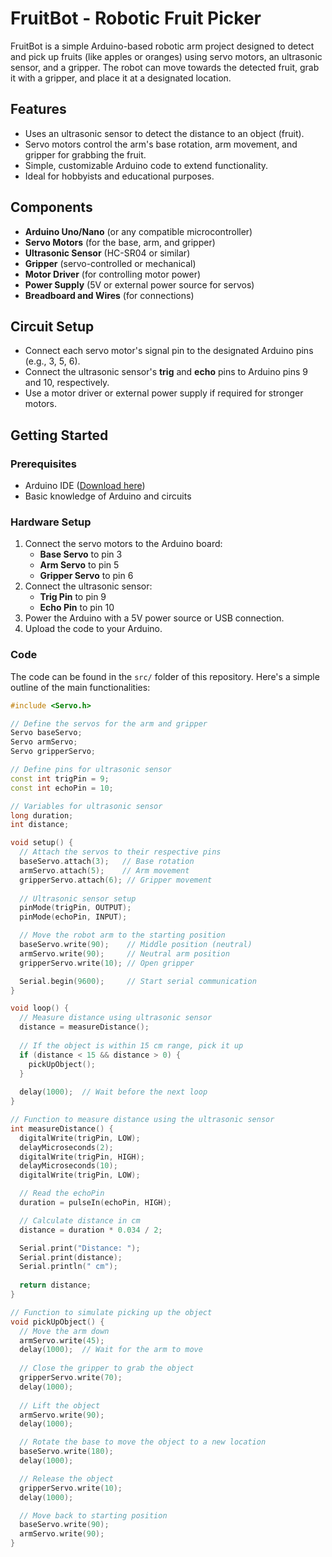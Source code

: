 # FruitBot - Robotic Fruit Picker

FruitBot is a simple Arduino-based robotic arm project designed to detect and pick up fruits (like apples or oranges) using servo motors, an ultrasonic sensor, and a gripper. The robot can move towards the detected fruit, grab it with a gripper, and place it at a designated location.

## Features
- Uses an ultrasonic sensor to detect the distance to an object (fruit).
- Servo motors control the arm's base rotation, arm movement, and gripper for grabbing the fruit.
- Simple, customizable Arduino code to extend functionality.
- Ideal for hobbyists and educational purposes.

## Components
- **Arduino Uno/Nano** (or any compatible microcontroller)
- **Servo Motors** (for the base, arm, and gripper)
- **Ultrasonic Sensor** (HC-SR04 or similar)
- **Gripper** (servo-controlled or mechanical)
- **Motor Driver** (for controlling motor power)
- **Power Supply** (5V or external power source for servos)
- **Breadboard and Wires** (for connections)

## Circuit Setup
- Connect each servo motor's signal pin to the designated Arduino pins (e.g., 3, 5, 6).
- Connect the ultrasonic sensor's **trig** and **echo** pins to Arduino pins 9 and 10, respectively.
- Use a motor driver or external power supply if required for stronger motors.

## Getting Started

### Prerequisites
- Arduino IDE ([Download here](https://www.arduino.cc/en/software))
- Basic knowledge of Arduino and circuits

### Hardware Setup
1. Connect the servo motors to the Arduino board:
   - **Base Servo** to pin 3
   - **Arm Servo** to pin 5
   - **Gripper Servo** to pin 6
2. Connect the ultrasonic sensor:
   - **Trig Pin** to pin 9
   - **Echo Pin** to pin 10
3. Power the Arduino with a 5V power source or USB connection.
4. Upload the code to your Arduino.

### Code

The code can be found in the `src/` folder of this repository. Here's a simple outline of the main functionalities:

```cpp
#include <Servo.h>

// Define the servos for the arm and gripper
Servo baseServo;
Servo armServo;
Servo gripperServo;

// Define pins for ultrasonic sensor
const int trigPin = 9;
const int echoPin = 10;

// Variables for ultrasonic sensor
long duration;
int distance;

void setup() {
  // Attach the servos to their respective pins
  baseServo.attach(3);   // Base rotation
  armServo.attach(5);    // Arm movement
  gripperServo.attach(6); // Gripper movement
  
  // Ultrasonic sensor setup
  pinMode(trigPin, OUTPUT);
  pinMode(echoPin, INPUT);

  // Move the robot arm to the starting position
  baseServo.write(90);    // Middle position (neutral)
  armServo.write(90);     // Neutral arm position
  gripperServo.write(10); // Open gripper

  Serial.begin(9600);     // Start serial communication
}

void loop() {
  // Measure distance using ultrasonic sensor
  distance = measureDistance();
  
  // If the object is within 15 cm range, pick it up
  if (distance < 15 && distance > 0) {
    pickUpObject();
  }
  
  delay(1000);  // Wait before the next loop
}

// Function to measure distance using the ultrasonic sensor
int measureDistance() {
  digitalWrite(trigPin, LOW);
  delayMicroseconds(2);
  digitalWrite(trigPin, HIGH);
  delayMicroseconds(10);
  digitalWrite(trigPin, LOW);

  // Read the echoPin
  duration = pulseIn(echoPin, HIGH);

  // Calculate distance in cm
  distance = duration * 0.034 / 2;

  Serial.print("Distance: ");
  Serial.print(distance);
  Serial.println(" cm");
  
  return distance;
}

// Function to simulate picking up the object
void pickUpObject() {
  // Move the arm down
  armServo.write(45);
  delay(1000);  // Wait for the arm to move
  
  // Close the gripper to grab the object
  gripperServo.write(70);
  delay(1000);
  
  // Lift the object
  armServo.write(90);
  delay(1000);

  // Rotate the base to move the object to a new location
  baseServo.write(180);
  delay(1000);

  // Release the object
  gripperServo.write(10);
  delay(1000);

  // Move back to starting position
  baseServo.write(90);
  armServo.write(90);
}
